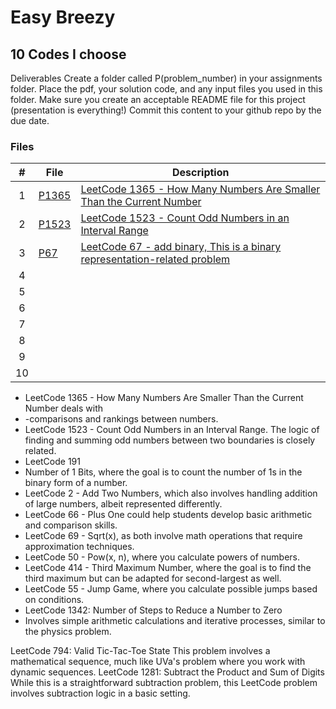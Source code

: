 # Easy Breezy
## 10 Codes I choose

Deliverables
Create a folder called P(problem_number) in your assignments folder.
Place the pdf, your solution code, and any input files you used in this folder.
Make sure you create an acceptable README file for this project (presentation is everything!)
Commit this content to your github repo by the due date.

### Files

|   #   | File                       | Description                                                |
| :---: | -------------------------- | ---------------------------------------------------------- |
|  1  | [P1365](./P1365) | [LeetCode 1365 - How Many Numbers Are Smaller Than the Current Number](./P1365/How_Many_Numbers_Are_Smaller_Than_the_Current_Number.cpp)|
|  2  | [P1523](./P1523) | [LeetCode 1523 - Count Odd Numbers in an Interval Range](./P1523/Count_Odd_Numbers.cpp)|
|  3  | [P67](./P67) |   [LeetCode 67 - add binary, This is a binary representation-related problem](./P67/Add_Binary.cpp) |
|  4  |    |  |
|  5  | |      |
|  6  | |       |
|  7  |  |      |
|  8  |  |   |
|  9  |  |                |
|  10  | |               |


- LeetCode 1365 - How Many Numbers Are Smaller Than the Current Number deals with
- -comparisons and rankings between numbers.
- LeetCode 1523 - Count Odd Numbers in an Interval Range. The logic of finding and summing odd numbers between two boundaries is closely related.
- LeetCode 191
-   Number of 1 Bits, where the goal is to count the number of 1s in the binary form of a number.
- LeetCode 2 - Add Two Numbers, which also involves handling addition of large numbers, albeit represented differently.
- LeetCode 66 - Plus One could help students develop basic arithmetic and comparison skills.
- LeetCode 69 - Sqrt(x), as both involve math operations that require approximation techniques.
- LeetCode 50 - Pow(x, n), where you calculate powers of numbers.
- LeetCode 414 - Third Maximum Number, where the goal is to find the third maximum but can be adapted for second-largest as well.
- LeetCode 55 - Jump Game, where you calculate possible jumps based on conditions.
- LeetCode 1342: Number of Steps to Reduce a Number to Zero
-   Involves simple arithmetic calculations and iterative processes, similar to the physics problem.


LeetCode 794: Valid Tic-Tac-Toe State
This problem involves a mathematical sequence, much like UVa's problem where you work with dynamic sequences.
LeetCode 1281: Subtract the Product and Sum of Digits
While this is a straightforward subtraction problem, this LeetCode problem involves subtraction logic in a basic setting.
